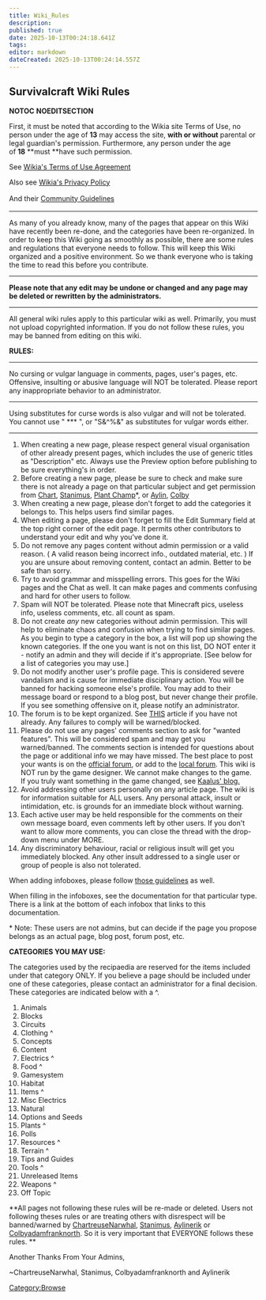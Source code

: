 ```yaml
---
title: Wiki_Rules
description: 
published: true
date: 2025-10-13T00:24:18.641Z
tags: 
editor: markdown
dateCreated: 2025-10-13T00:24:14.557Z
---
```


## Survivalcraft Wiki Rules

__NOTOC__ __NOEDITSECTION__

First, it must be noted that according to the Wikia site Terms of Use,
no person under the age of **13** may access the site, **with or
without** parental or legal guardian's permission. Furthermore, any
person under the age of **18** **must **have such permission. 

See [Wikia's Terms of Use Agreement](http://www.wikia.com/Terms_of_Use)

Also see [Wikia's Privacy Policy](http://www.wikia.com/Privacy_Policy)

<span style="font-size:14px;line-height:22px;">And
their</span><span style="font-size:14px;line-height:22px;"> </span>[Community
Guidelines](http://community.wikia.com/wiki/Wikia_Community_Guidelines)

-----

As many of you already know, many of the pages that appear on this Wiki
have recently been re-done, and the categories have been re-organized.
In order to keep this Wiki going as smoothly as possible, there are some
rules and regulations that everyone needs to follow. This will keep this
Wiki organized and a positive environment. So we thank everyone who is
taking the time to read this before you contribute.

-----

**Please note that any edit may be undone or changed and any page may be
deleted or rewritten by the administrators.**

-----

All general wiki rules apply to this particular wiki as well. Primarily,
you must not upload copyrighted information. If you do not follow these
rules, you may be banned from editing on this wiki.

**RULES:**

-----

No cursing or vulgar language in comments, pages, user's pages, etc.
Offensive, insulting or abusive language will NOT be tolerated. Please
report any inappropriate behavior to an administrator.

-----

Using substitutes for curse words is also vulgar and will not be
tolerated. You cannot use " \*\*\* ", or "S&^%&" as substitutes for
vulgar words either.

-----

1.  When creating a new page, please respect general visual organisation
    of other already present pages, which includes the use of generic
    titles as "Description" etc. Always use the Preview option before
    publishing to be sure everything's in order.
2.  Before creating a new page, please be sure to check and make sure
    there is not already a page on that particular subject and get
    permission from [Chart](Message_Wall:ChartreuseNarwhal "wikilink"),
    [Stanimus](Message_Wall:Stanimus "wikilink"), [Plant
    Champ](Message_Wall:Plant_Champion "wikilink")\*, or
    [Aylin](Message_Wall:Aylinerik "wikilink"),
    [Colby](Message_Wall:Colbyadamfranknorth "wikilink")
3.  When creating a new page, please don't forget to add the categories
    it belongs to. This helps users find similar pages.
4.  When editing a page, please don't forget to fill the Edit Summary
    field at the top right corner of the edit page. It permits other
    contributors to understand your edit and why you've done it.
5.  Do not remove any pages content without admin permission or a valid
    reason. ( A valid reason being incorrect info., outdated material,
    etc. ) If you are unsure about removing content, contact an admin.
    Better to be safe than sorry.
6.  Try to avoid grammar and misspelling errors. This goes for the Wiki
    pages and the Chat as well. It can make pages and comments confusing
    and hard for other users to follow.
7.  Spam will NOT be tolerated. Please note that Minecraft pics, useless
    info, useless comments, etc. all count as spam.
8.  Do not create *any* new categories without admin permission. This
    will help to eliminate chaos and confusion when trying to find
    similar pages. As you begin to type a category in the box, a list
    will pop up showing the known categories. If the one you want is not
    on this list, DO NOT enter it - notify an admin and they will decide
    if it's appropriate. \[See below for a list of categories you may
    use.\]
9.  Do not modify another user's profile page. This is considered severe
    vandalism and is cause for immediate disciplinary action. You will
    be banned for hacking someone else's profile. You may add to their
    message board or respond to a blog post, but never change their
    profile. If you see something offensive on it, please notify an
    administrator.
10. The forum is to be kept organized.
    See [THIS](Thread:21916 "wikilink") article if you have not
    already. Any failures to comply will be warned/blocked.  
11. Please do not use any pages' comments section to ask for "wanted
    features". This will be considered spam and may get you
    warned/banned. The comments section is intended for questions about
    the page or additional info we may have missed. The best place to
    post your wants is on the [official
    forum](http://survivalcraft.lefora.com/forums/1377297/Feature-Requests),
    or add to the [local forum](Special:Forums "wikilink"). This wiki is
    NOT run by the game designer. We cannot make changes to the game. If
    you truly want something in the game changed, see [Kaalus'
    blog.](http://kaalus.wordpress.com/)
12. Avoid addressing other users personally on any article page. The
    wiki is for information suitable for ALL users. Any personal attack,
    insult or intimidation, etc. is grounds for an immediate block
    without warning. 
13. Each active user may be held responsible for the comments on their
    own message board, even comments left by other users. If you don't
    want to allow more comments, you can close the thread with the
    drop-down menu under MORE. 
14. Any discriminatory behaviour, racial or religious insult will get
    you immediately blocked. Any other insult addressed to a single user
    or group of people is also not tolerated.

When adding infoboxes, please follow [those
guidelines](Special:User_blog:Stanimus/infobox_copy "wikilink") as well.

When filling in the infoboxes, see the documentation for that particular
type. There is a link at the bottom of each infobox that links to this
documentation.

\* Note: These users are not admins, but can decide if the page you
propose belongs as an actual page, blog post, forum post, etc.

**CATEGORIES YOU MAY USE:**

The categories used by the recipaedia are reserved for the items
included under that category ONLY. If you believe a page should be
included under one of these categories, please contact an administrator
for a final decision. These categories are indicated below with a ^.

1.  Animals
2.  Blocks
3.  Circuits
4.  Clothing ^
5.  Concepts
6.  Content
7.  Electrics ^
8.  Food ^
9.  Gamesystem
10. Habitat
11. Items ^
12. Misc Electrics
13. Natural
14. Options and Seeds
15. Plants ^
16. Polls
17. Resources ^
18. Terrain ^
19. Tips and Guides
20. Tools ^
21. Unreleased Items
22. Weapons ^
23. Off Topic

**All pages not following these rules will be re-made or deleted. Users
not following theses rules or are treating others with disrespect will
be banned/warned by
[ChartreuseNarwhal](User:ChartreuseNarwhal "wikilink"),
[Stanimus](User:Stanimus "wikilink"),
[Aylinerik](User:Aylinerik "wikilink") or
[Colbyadamfranknorth](User:Colbyadamfranknorth "wikilink"). So it is
very important that EVERYONE follows these rules. **

Another Thanks From Your Admins,

\~ChartreuseNarwhal, Stanimus, Colbyadamfranknorth and Aylinerik

[Category:Browse](Category:Browse "wikilink")